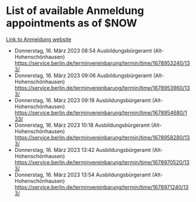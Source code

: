 # List of available Anmeldung appointments as of $NOW
[Link to Anmeldung website](https://service.berlin.de/terminvereinbarung/termin/tag.php?termin=1&anliegen[]=120686&dienstleisterlist=122210,122217,327316,122219,327312,122227,327314,122231,327346,122243,327348,122254,122252,329742,122260,329745,122262,329748,122271,327278,122273,327274,122277,327276,330436,122280,327294,122282,327290,122284,327292,122291,327270,122285,327266,122286,327264,122296,327268,150230,329760,122297,327286,122294,327284,122312,329763,122314,329775,122304,327330,122311,327334,122309,327332,317869,122281,327352,122279,329772,122283,122276,327324,122274,327326,122267,329766,122246,327318,122251,327320,122257,327322,122208,327298,122226,327300&herkunft=http%3A%2F%2Fservice.berlin.de%2Fdienstleistung%2F120686%2F)
- Donnerstag, 16. März 2023 08:54 Ausbildungsbürgeramt (Alt- Hohenschönhausen) https://service.berlin.de/terminvereinbarung/termin/time/1678953240/133/
- Donnerstag, 16. März 2023 09:06 Ausbildungsbürgeramt (Alt- Hohenschönhausen) https://service.berlin.de/terminvereinbarung/termin/time/1678953960/133/
- Donnerstag, 16. März 2023 09:18 Ausbildungsbürgeramt (Alt- Hohenschönhausen) https://service.berlin.de/terminvereinbarung/termin/time/1678954680/133/
- Donnerstag, 16. März 2023 10:18 Ausbildungsbürgeramt (Alt- Hohenschönhausen) https://service.berlin.de/terminvereinbarung/termin/time/1678958280/133/
- Donnerstag, 16. März 2023 13:42 Ausbildungsbürgeramt (Alt- Hohenschönhausen) https://service.berlin.de/terminvereinbarung/termin/time/1678970520/133/
- Donnerstag, 16. März 2023 13:54 Ausbildungsbürgeramt (Alt- Hohenschönhausen) https://service.berlin.de/terminvereinbarung/termin/time/1678971240/133/
